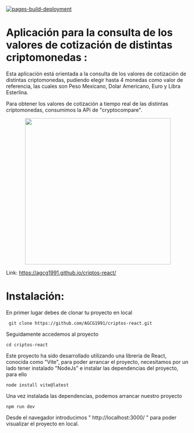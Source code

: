 [![pages-build-deployment](https://github.com/AGCG1991/criptos-react/actions/workflows/pages/pages-build-deployment/badge.svg)](https://github.com/AGCG1991/criptos-react/actions/workflows/pages/pages-build-deployment)

# Aplicación para la consulta de los valores de cotización de distintas criptomonedas :

Esta aplicación está orientada a la consulta de los valores de cotización de distintas criptomonedas, pudiendo elegir hasta 4 monedas como valor de referencia, las cuales son Peso Mexicano, Dolar Americano, Euro y Libra Esterlina. 

Para obtener los valores de cotización a tiempo real de las distintas criptomonedas, consumimos la APi de "cryptocompare".

 <p align="center">
   <img height="400em" src="https://raw.githubusercontent.com/AGCG1991/AGCG1991.github.io/master/img/Criptomonedas.PNG" />
</p>


Link: https://agcg1991.github.io/criptos-react/
   
 # Instalación: 

En primer lugar debes de clonar tu proyecto en local  

` git clone https://github.com/AGCG1991/criptos-react.git`

Seguidamente accedemos al proyecto 

`cd criptos-react`

Este proyecto ha sido desarrollado utilizando una librería de React, conocida como "Vite", para poder arrancar el proyecto, necesitamos por un lado tener instalado "NodeJs" e instalar las dependencias del proyecto, para ello

`node install vite@latest `

Una vez instalada las dependencias, podemos arrancar nuestro proyecto

`npm run dev `

Desde el navegador introducimos " http://localhost:3000/ " para poder visualizar el proyecto en local.
